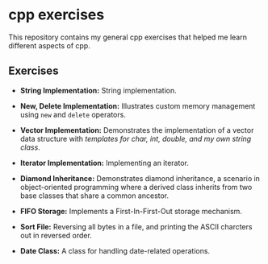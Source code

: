 # cpp exercises

This repository contains my general cpp exercises that helped me learn different aspects of cpp.

## Exercises

- **String Implementation:** String implementation.
- **New, Delete Implementation:** Illustrates custom memory management using `new` and `delete` operators.
- **Vector Implementation:** Demonstrates the implementation of a vector data structure with *templates for char, int, double, and my own string class*.
- **Iterator Implementation:** Implementing an iterator.

- **Diamond Inheritance:** Demonstrates diamond inheritance, a scenario in object-oriented programming where a derived class inherits from two base classes that share a common ancestor.
- **FIFO Storage:** Implements a First-In-First-Out storage mechanism.
- **Sort File:** Reversing all bytes in a file, and printing the ASCII charcters out in reversed order.

- **Date Class:** A class for handling date-related operations.



